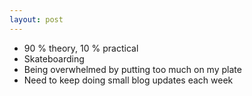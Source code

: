 ```yaml
---
layout: post
---
```


- 90 % theory, 10 % practical
- Skateboarding
- Being overwhelmed by putting too much on my plate
- Need to keep doing small blog updates each week